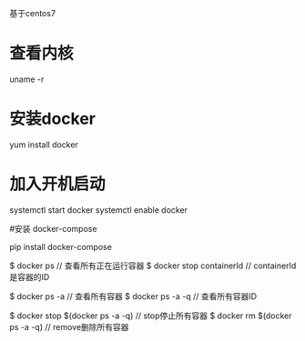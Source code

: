 基于centos7

# 查看内核
uname -r
# 安装docker
yum install docker
# 加入开机启动
systemctl start docker
systemctl enable docker

#安装 docker-compose

pip install docker-compose

$ docker ps // 查看所有正在运行容器
$ docker stop containerId // containerId 是容器的ID

$ docker ps -a // 查看所有容器
$ docker ps -a -q // 查看所有容器ID

$ docker stop $(docker ps -a -q) //  stop停止所有容器
$ docker  rm $(docker ps -a -q) //   remove删除所有容器

